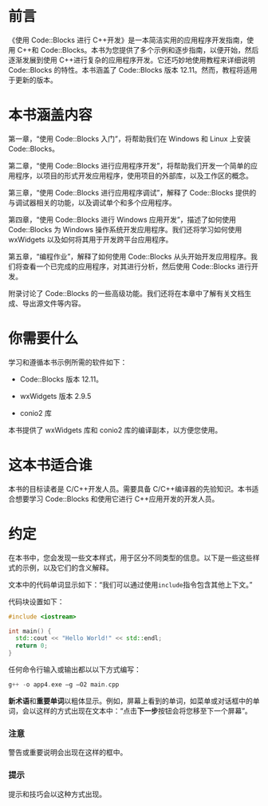 # 前言

《使用 Code::Blocks 进行 C++开发》是一本简洁实用的应用程序开发指南，使用 C++和 Code::Blocks。本书为您提供了多个示例和逐步指南，以便开始，然后逐渐发展到使用 C++进行复杂的应用程序开发。它还巧妙地使用教程来详细说明 Code::Blocks 的特性。本书涵盖了 Code::Blocks 版本 12.11。然而，教程将适用于更新的版本。

# 本书涵盖内容

第一章，“使用 Code::Blocks 入门”，将帮助我们在 Windows 和 Linux 上安装 Code::Blocks。

第二章，“使用 Code::Blocks 进行应用程序开发”，将帮助我们开发一个简单的应用程序，以项目的形式开发应用程序，使用项目的外部库，以及工作区的概念。

第三章，“使用 Code::Blocks 进行应用程序调试”，解释了 Code::Blocks 提供的与调试器相关的功能，以及调试单个和多个应用程序。

第四章，“使用 Code::Blocks 进行 Windows 应用开发”，描述了如何使用 Code::Blocks 为 Windows 操作系统开发应用程序。我们还将学习如何使用 wxWidgets 以及如何将其用于开发跨平台应用程序。

第五章，“编程作业”，解释了如何使用 Code::Blocks 从头开始开发应用程序。我们将查看一个已完成的应用程序，对其进行分析，然后使用 Code::Blocks 进行开发。

附录讨论了 Code::Blocks 的一些高级功能。我们还将在本章中了解有关文档生成、导出源文件等内容。

# 你需要什么

学习和遵循本书示例所需的软件如下：

+   Code::Blocks 版本 12.11。

+   wxWidgets 版本 2.9.5

+   conio2 库

本书提供了 wxWidgets 库和 conio2 库的编译副本，以方便您使用。

# 这本书适合谁

本书的目标读者是 C/C++开发人员。需要具备 C/C++编译器的先验知识。本书适合想要学习 Code::Blocks 和使用它进行 C++应用开发的开发人员。

# 约定

在本书中，您会发现一些文本样式，用于区分不同类型的信息。以下是一些这些样式的示例，以及它们的含义解释。

文本中的代码单词显示如下：“我们可以通过使用`include`指令包含其他上下文。”

代码块设置如下：

```cpp
#include <iostream>

int main() {
  std::cout << "Hello World!" << std::endl;
  return 0;
}
```

任何命令行输入或输出都以以下方式编写：

```cpp
g++ -o app4.exe –g –O2 main.cpp

```

**新术语**和**重要单词**以粗体显示。例如，屏幕上看到的单词，如菜单或对话框中的单词，会以这样的方式出现在文本中：“点击**下一步**按钮会将您移至下一个屏幕”。

### 注意

警告或重要说明会出现在这样的框中。

### 提示

提示和技巧会以这种方式出现。
